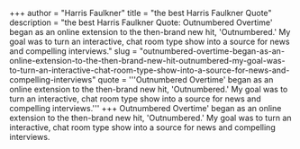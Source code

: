 +++
author = "Harris Faulkner"
title = "the best Harris Faulkner Quote"
description = "the best Harris Faulkner Quote: Outnumbered Overtime' began as an online extension to the then-brand new hit, 'Outnumbered.' My goal was to turn an interactive, chat room type show into a source for news and compelling interviews."
slug = "outnumbered-overtime-began-as-an-online-extension-to-the-then-brand-new-hit-outnumbered-my-goal-was-to-turn-an-interactive-chat-room-type-show-into-a-source-for-news-and-compelling-interviews"
quote = '''Outnumbered Overtime' began as an online extension to the then-brand new hit, 'Outnumbered.' My goal was to turn an interactive, chat room type show into a source for news and compelling interviews.'''
+++
Outnumbered Overtime' began as an online extension to the then-brand new hit, 'Outnumbered.' My goal was to turn an interactive, chat room type show into a source for news and compelling interviews.

